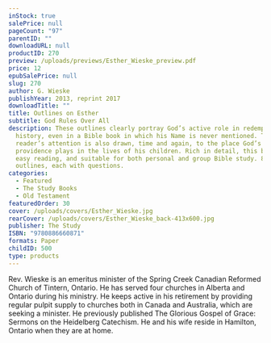 ```yaml
---
inStock: true
salePrice: null
pageCount: "97"
parentID: ""
downloadURL: null
productID: 270
preview: /uploads/previews/Esther_Wieske_preview.pdf
price: 12
epubSalePrice: null
slug: 270
author: G. Wieske
publishYear: 2013, reprint 2017
downloadTitle: ""
title: Outlines on Esther
subtitle: God Rules Over All
description: These outlines clearly portray God’s active role in redemptive
  history, even in a Bible book in which his Name is never mentioned. The
  reader’s attention is also drawn, time and again, to the place God’s
  providence plays in the lives of his children. Rich in detail, this book is
  easy reading, and suitable for both personal and group Bible study. 8
  outlines, each with questions.
categories:
  - Featured
  - The Study Books
  - Old Testament
featuredOrder: 30
cover: /uploads/covers/Esther_Wieske.jpg
rearCover: /uploads/covers/Esther_Wieske_back-413x600.jpg
publisher: The Study
ISBN: "9780886660871"
formats: Paper
childID: 500
type: products
---
```

Rev. Wieske is an emeritus minister of the Spring Creek Canadian Reformed Church of Tintern, Ontario. He has served four churches in Alberta and Ontario during his ministry. He keeps active in his retirement by providing regular pulpit supply to churches both in Canada and Australia, which are seeking a minister. He previously published The Glorious Gospel of Grace: Sermons on the Heidelberg Catechism. He and his wife reside in Hamilton, Ontario when they are at home.